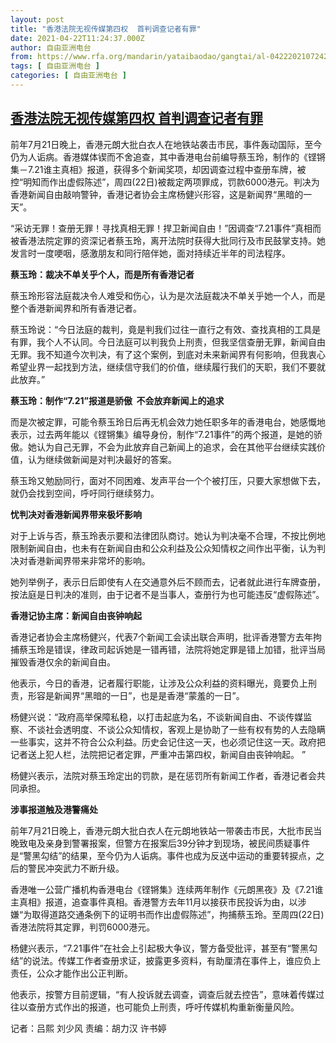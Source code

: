 ```yaml
---
layout: post
title: "香港法院无视传媒第四权  首判调查记者有罪"
date: 2021-04-22T11:24:37.000Z
author: 自由亚洲电台
from: https://www.rfa.org/mandarin/yataibaodao/gangtai/al-04222021072429.html
tags: [ 自由亚洲电台 ]
categories: [ 自由亚洲电台 ]
---
```

<!--1619090677000-->
[香港法院无视传媒第四权  首判调查记者有罪](https://www.rfa.org/mandarin/yataibaodao/gangtai/al-04222021072429.html)
------

<div>
<p><span style="font-weight: 400;">前年7月21日晚上，香港元朗大批白衣人在地铁站袭击市民，事件轰动国际，至今仍为人诟病。香港媒体锲而不舍追查，其中香港电台前编导蔡玉玲，制作的《铿锵集－7.21谁主真相》报道，获得多个新闻奖项，却因调查过程中查册车牌，被控“明知而作出虚假陈述”，周四(22日)被裁定两项罪成，罚款6000港元。判决为香港新闻自由敲响警钟，香港记者协会主席杨健兴形容，这是新闻界“黑暗的一天”。</span></p><p><span style="font-weight: 400;">“采访无罪！查册无罪！寻找真相无罪！捍卫新闻自由！”因调查“7.21事件”真相而被香港法院定罪的资深记者蔡玉玲，离开法院时获得大批同行及市民鼓掌支持。她发言时一度哽咽，感激朋友和同行陪伴她，面对持续近半年的司法程序。</span></p><p><b>蔡玉玲：裁决不单关乎个人，而是所有香港记者</b></p><p><span style="font-weight: 400;">蔡玉玲形容法庭裁决令人难受和伤心，认为是次法庭裁决不单关乎她一个人，而是整个香港新闻界和所有香港记者。</span></p><p><span style="font-weight: 400;">蔡玉玲说：“今日法庭的裁判，竟是判我们过往一直行之有效、查找真相的工具是有罪，我个人不认同。今日法庭可以判我负上刑责，但我坚信查册无罪，新闻自由无罪。我不知道今次判决，有了这个案例，到底对未来新闻界有何影响，但我衷心希望业界一起找到方法，继续信守我们的价值，继续履行我们的天职，我们不要就此放弃。”</span></p><p><b>蔡玉玲：制作“7.21”报道是骄傲  不会放弃新闻上的追求</b></p><p><span style="font-weight: 400;">而是次被定罪，可能令蔡玉玲日后再无机会效力她任职多年的香港电台，她感慨地表示，过去两年能以《铿锵集》编导身份，制作“7.21事件”的两个报道，是她的骄傲。她认为自己无罪，不会为此放弃自己新闻上的追求，会在其他平台继续实践价值，认为继续做新闻是对判决最好的答案。</span></p><p><span style="font-weight: 400;">蔡玉玲又勉励同行，面对不同困难、发声平台一个个被打压，只要大家想做下去，就仍会找到空间，呼吁同行继续努力。</span></p><p><b>忧判决对香港新闻界带来极坏影响</b></p><p><span style="font-weight: 400;">对于上诉与否，蔡玉玲表示要和法律团队商讨。她认为判决毫不合理，不按比例地限制新闻自由，也未有在新闻自由和公众利益及公众知情权之间作出平衡，认为判决对香港新闻界带来非常坏的影响。</span></p><p><span style="font-weight: 400;">她列举例子，表示日后即使有人在交通意外后不顾而去，记者就此进行车牌查册，按法庭是日判决的准则，由于记者不是当事人，查册行为也可能违反“虚假陈述”。</span></p><p><b>香港记协主席：新闻自由丧钟响起</b></p><p><span style="font-weight: 400;">香港记者协会主席杨健兴，代表7个新闻工会读出联合声明，批评香港警方去年拘捕蔡玉玲是错误，律政司起诉她是一错再错，法院将她定罪是错上加错，批评当局摧毁香港仅余的新闻自由。</span></p><p><span style="font-weight: 400;">他表示，今日的香港，记者履行职能，让涉及公众利益的资料曝光，竟要负上刑责，形容是新闻界“黑暗的一日”，也是是香港“蒙羞的一日”。</span></p><p><span style="font-weight: 400;">杨健兴说：“政府高举保障私稳，以打击起底为名，不谈新闻自由、不谈传媒监察、不谈社会透明度、不谈公众知情权，客观上是协助了一些有权有势的人去隐瞒一些事实，这并不符合公众利益。历史会记住这一天，也必须记住这一天。政府把记者送上犯人栏，法院把记者定罪，严重冲击第四权，新闻自由丧钟响起。 ”</span></p><p><span style="font-weight: 400;">杨健兴表示，法院对蔡玉玲定出的罚款，是在惩罚所有新闻工作者，香港记者会共同承担。</span></p><p><b>涉事报道触及港警痛处</b></p><p><span style="font-weight: 400;">前年7月21日晚上，香港元朗大批白衣人在元朗地铁站一带袭击市民，大批市民当晚致电及亲身到警署报案，但警方在报案后39分钟才到现场，被民间质疑事件是“警黑勾结”的结果，至今仍为人诟病。事件也成为反送中运动的重要转捩点，之后的警民冲突武力不断升级。</span></p><p><span style="font-weight: 400;">香港唯一公营广播机构香港电台《铿锵集》连续两年制作《元朗黑夜》及《7.21谁主真相》报道，追查事件真相。香港警方去年11月以接获市民投诉为由，以涉嫌“为取得道路交通条例下的证明书而作出虚假陈述”，拘捕蔡玉玲。至周四(22日)香港法院将其定罪，判罚6000港元。</span></p><p><span style="font-weight: 400;">杨健兴表示，“7.21事件”在社会上引起极大争议，警方备受批评，甚至有“警黑勾结”的说法。传媒工作者查册求证，披露更多资料，有助厘清在事件上，谁应负上责任，公众才能作出公正判断。</span></p><p><span style="font-weight: 400;">他表示，按警方目前逻辑，“有人投诉就去调查，调查后就去控告”，意味着传媒过往以查册方式作出的报道，也可能负上刑责，呼吁传媒机构重新衡量风险。</span></p><p><span style="font-weight: 400;">记者：吕熙 刘少风 责编：胡力汉 许书婷</span></p><p></p>
</div>
